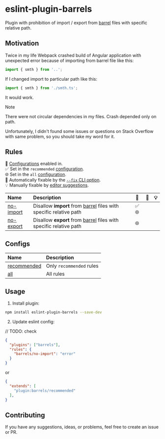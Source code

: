 # eslint-plugin-barrels

Plugin with prohibition of import / export from [barrel](https://basarat.gitbook.io/typescript/main-1/barrel) files with specific relative path.

## Motivation

Twice in my life Webpack crashed build of Angular application with unexpected error because of importing from barrel file like this:

```js
import { smth } from '..';
```

If I changed import to particular path like this:

```js
import { smth } from './smth.ts';
```

It would work. 

> [!NOTE]  
> There were not circular dependencies in my files. Crash depended only on path.

Unfortunately, I didn't found some issues or questions on Stack Overflow with same problem, so you should take my word for it.

## Rules

💼 [Configurations](#configs) enabled in.\
✅ Set in the `recommended` [configuration](#configs).\
🌐 Set in the `all` [configuration](#configs).\
🔧 Automatically fixable by the [`--fix` CLI option](https://eslint.org/docs/user-guide/command-line-interface#--fix).\
💡 Manually fixable by [editor suggestions](https://eslint.org/docs/developer-guide/working-with-rules#providing-suggestions).

| Name                                           | Description                                                                                                                          |   💼   |  🔧   |  💡  |
| :--------------------------------------------- | :----------------------------------------------------------------------------------------------------------------------------------  | :----: | ---- | ---- |
| [no-import](src/rules/no-import/README.md)     | Disallow **import** from [barrel](https://basarat.gitbook.io/typescript/main-1/barrel) files with specific relative path             | ✅ 🌐   |      |      |
| [no-export](src/rules/no-export/README.md)     | Disallow **export** from [barrel](https://basarat.gitbook.io/typescript/main-1/barrel) files with specific relative path             | 🌐     |       |      |

## Configs

| Name                                                    | Description                                                                                                                          
| :------------------------------------------------------ | :------------------------------ | 
| [recommended](src/configs/recommended/README.md)        | Only `recommended` rules        |
| [all](src/configs/all/README.md)                        | All rules                       |

## Usage

1. Install plugin:
```bash
npm install eslint-plugin-barrels --save-dev
```

2. Update eslint config:

// TODO: check

```json
{
  "plugins": ["barrels"],
  "rules": {
    "barrels/no-import": "error"
  }
}
```

or

```json
{
  "extends": [
    "plugin:barrels/recommended"
  ],
}
```

## Contributing

If you have any suggestions, ideas, or problems, feel free to create an issue or PR.